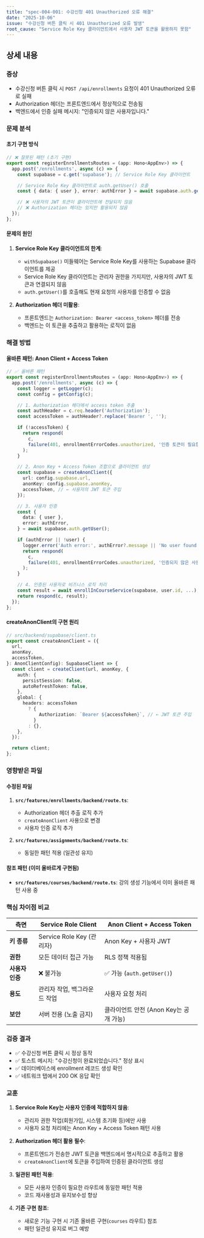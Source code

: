 ```yaml
---
title: "spec-004-001: 수강신청 401 Unauthorized 오류 해결"
date: "2025-10-06"
issue: "수강신청 버튼 클릭 시 401 Unauthorized 오류 발생"
root_cause: "Service Role Key 클라이언트에서 사용자 JWT 토큰을 활용하지 못함"
---
```


## 상세 내용

### 증상
- 수강신청 버튼 클릭 시 `POST /api/enrollments` 요청이 401 Unauthorized 오류로 실패
- Authorization 헤더는 프론트엔드에서 정상적으로 전송됨
- 백엔드에서 인증 실패 메시지: "인증되지 않은 사용자입니다."

### 문제 분석

#### 초기 구현 방식
```typescript
// ❌ 잘못된 패턴 (초기 구현)
export const registerEnrollmentsRoutes = (app: Hono<AppEnv>) => {
  app.post('/enrollments', async (c) => {
    const supabase = c.get('supabase'); // Service Role Key 클라이언트

    // Service Role Key 클라이언트로 auth.getUser() 호출
    const { data: { user }, error: authError } = await supabase.auth.getUser();

    // ❌ 사용자의 JWT 토큰이 클라이언트에 전달되지 않음
    // ❌ Authorization 헤더는 있지만 활용되지 않음
  });
};
```

#### 문제의 원인
1. **Service Role Key 클라이언트의 한계**:
   - `withSupabase()` 미들웨어는 Service Role Key를 사용하는 Supabase 클라이언트를 제공
   - Service Role Key 클라이언트는 관리자 권한을 가지지만, 사용자의 JWT 토큰과 연결되지 않음
   - `auth.getUser()`를 호출해도 현재 요청의 사용자를 인증할 수 없음

2. **Authorization 헤더 미활용**:
   - 프론트엔드는 `Authorization: Bearer <access_token>` 헤더를 전송
   - 백엔드는 이 토큰을 추출하고 활용하는 로직이 없음

### 해결 방법

#### 올바른 패턴: Anon Client + Access Token
```typescript
// ✅ 올바른 패턴
export const registerEnrollmentsRoutes = (app: Hono<AppEnv>) => {
  app.post('/enrollments', async (c) => {
    const logger = getLogger(c);
    const config = getConfig(c);

    // 1. Authorization 헤더에서 access token 추출
    const authHeader = c.req.header('Authorization');
    const accessToken = authHeader?.replace('Bearer ', '');

    if (!accessToken) {
      return respond(
        c,
        failure(401, enrollmentErrorCodes.unauthorized, '인증 토큰이 필요합니다.'),
      );
    }

    // 2. Anon Key + Access Token 조합으로 클라이언트 생성
    const supabase = createAnonClient({
      url: config.supabase.url,
      anonKey: config.supabase.anonKey,
      accessToken, // ← 사용자의 JWT 토큰 주입
    });

    // 3. 사용자 인증
    const {
      data: { user },
      error: authError,
    } = await supabase.auth.getUser();

    if (authError || !user) {
      logger.error('Auth error:', authError?.message || 'No user found');
      return respond(
        c,
        failure(401, enrollmentErrorCodes.unauthorized, '인증되지 않은 사용자입니다.'),
      );
    }

    // 4. 인증된 사용자로 비즈니스 로직 처리
    const result = await enrollInCourseService(supabase, user.id, ...);
    return respond(c, result);
  });
};
```

#### createAnonClient의 구현 원리
```typescript
// src/backend/supabase/client.ts
export const createAnonClient = ({
  url,
  anonKey,
  accessToken,
}: AnonClientConfig): SupabaseClient => {
  const client = createClient(url, anonKey, {
    auth: {
      persistSession: false,
      autoRefreshToken: false,
    },
    global: {
      headers: accessToken
        ? {
            Authorization: `Bearer ${accessToken}`, // ← JWT 토큰 주입
          }
        : {},
    },
  });

  return client;
};
```

### 영향받은 파일

#### 수정된 파일
1. **`src/features/enrollments/backend/route.ts`**:
   - Authorization 헤더 추출 로직 추가
   - `createAnonClient` 사용으로 변경
   - 사용자 인증 로직 추가

2. **`src/features/assignments/backend/route.ts`**:
   - 동일한 패턴 적용 (일관성 유지)

#### 참조 패턴 (이미 올바르게 구현됨)
- **`src/features/courses/backend/route.ts`**: 강의 생성 기능에서 이미 올바른 패턴 사용 중

### 핵심 차이점 비교

| 측면 | Service Role Client | Anon Client + Access Token |
|------|--------------------|-----------------------------|
| **키 종류** | Service Role Key (관리자) | Anon Key + 사용자 JWT |
| **권한** | 모든 데이터 접근 가능 | RLS 정책 적용됨 |
| **사용자 인증** | ❌ 불가능 | ✅ 가능 (`auth.getUser()`) |
| **용도** | 관리자 작업, 백그라운드 작업 | 사용자 요청 처리 |
| **보안** | 서버 전용 (노출 금지) | 클라이언트 안전 (Anon Key는 공개 가능) |

### 검증 결과
- ✅ 수강신청 버튼 클릭 시 정상 동작
- ✅ 토스트 메시지: "수강신청이 완료되었습니다." 정상 표시
- ✅ 데이터베이스에 enrollment 레코드 생성 확인
- ✅ 네트워크 탭에서 200 OK 응답 확인

### 교훈
1. **Service Role Key는 사용자 인증에 적합하지 않음**:
   - 관리자 권한 작업(회원가입, 시스템 초기화 등)에만 사용
   - 사용자 요청 처리에는 Anon Key + Access Token 패턴 사용

2. **Authorization 헤더 활용 필수**:
   - 프론트엔드가 전송한 JWT 토큰을 백엔드에서 명시적으로 추출하고 활용
   - `createAnonClient`에 토큰을 주입하여 인증된 클라이언트 생성

3. **일관된 패턴 적용**:
   - 모든 사용자 인증이 필요한 라우트에 동일한 패턴 적용
   - 코드 재사용성과 유지보수성 향상

4. **기존 구현 참조**:
   - 새로운 기능 구현 시 기존 올바른 구현(`courses` 라우트) 참조
   - 패턴 일관성 유지로 버그 예방
